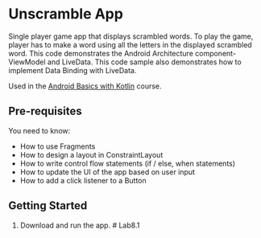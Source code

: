 Unscramble App
===================================

Single player game app that displays scrambled words. To play the game, player has to make a
word using all the letters in the displayed scrambled word.
This code demonstrates the Android Architecture component- ViewModel and LiveData.
This code sample also demonstrates how to implement Data Binding with LiveData.

Used in the [Android Basics with Kotlin](https://developer.android.com/courses/android-basics-kotlin/course) course.


Pre-requisites
--------------

You need to know:
- How to use Fragments
- How to design a layout in ConstraintLayout
- How to write control flow statements (if / else, when statements)
- How to update the UI of the app based on user input
- How to add a click listener to a Button

Getting Started
---------------

1. Download and run the app.
#   L a b 8 . 1  
 